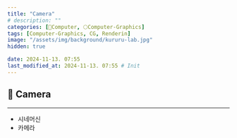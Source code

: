 ```yaml
---
title: "Camera"
# description: ""
categories: [💫Computer, 🌕Computer-Graphics]
tags: [Computer-Graphics, CG, Renderin]
image: "/assets/img/background/kururu-lab.jpg"
hidden: true

date: 2024-11-13. 07:55
last_modified_at: 2024-11-13. 07:55 # Init
---
```


## 💫 Camera

---

- 시네머신
- 카메라

